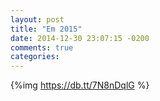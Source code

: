 ```yaml
---
layout: post
title: "Em 2015"
date: 2014-12-30 23:07:15 -0200
comments: true
categories: 
---
```



{%img https://db.tt/7N8nDqlG %}
